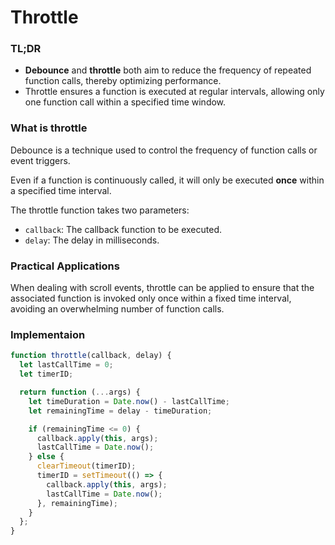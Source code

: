 # Throttle

### TL;DR

- **Debounce** and **throttle** both aim to reduce the frequency of repeated function calls, thereby optimizing performance.
- Throttle ensures a function is executed at regular intervals, allowing only one function call within a specified time window.

### What is throttle

Debounce is a technique used to control the frequency of function calls or event triggers.

Even if a function is continuously called, it will only be executed **once** within a specified time interval.

The throttle function takes two parameters:

- `callback`: The callback function to be executed.
- `delay`: The delay in milliseconds.

### Practical Applications

When dealing with scroll events, throttle can be applied to ensure that the associated function is invoked only once within a fixed time interval, avoiding an overwhelming number of function calls.

### Implementaion

```jsx
function throttle(callback, delay) {
  let lastCallTime = 0;
  let timerID;

  return function (...args) {
    let timeDuration = Date.now() - lastCallTime;
    let remainingTime = delay - timeDuration;

    if (remainingTime <= 0) {
      callback.apply(this, args);
      lastCallTime = Date.now();
    } else {
      clearTimeout(timerID);
      timerID = setTimeout(() => {
        callback.apply(this, args);
        lastCallTime = Date.now();
      }, remainingTime);
    }
  };
}
```
